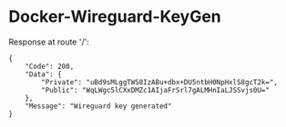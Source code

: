 # Docker-Wireguard-KeyGen

Response at route '/':
```
{
	"Code": 200,
	"Data": {
		"Private": "uBd9sMLggTWS8IzABu+dbx+DU5ntbH0NpHxlS8gcT2k=",
		"Public": "WqLWgc5lCXxDMZc1AIjaFrSrl7gALMHnIaLJSSvjs0U="
	},
	"Message": "Wireguard key generated"
}
```
